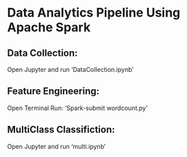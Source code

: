 # Data Analytics Pipeline Using Apache Spark

## Data Collection:
Open Jupyter and run ‘DataCollection.ipynb’

## Feature Engineering:
Open Terminal
Run: ‘Spark-submit wordcount.py’

## MultiClass Classifiction:
Open Jupyter and run ‘multi.ipynb’
